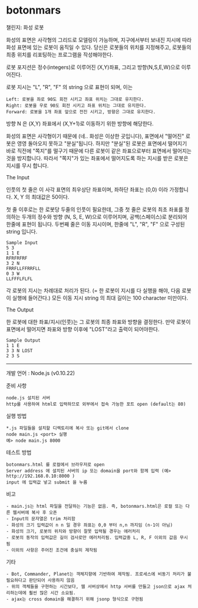 botonmars
=========
챌린지: 화성 로봇

화성의 표면은 사각형의 그리드로 모델링이 가능하며, 지구에서부터 보내진 지시에 따라 화성 표면에 있는 로봇이 움직일 수 있다. 당신은 로봇들의 위치를 지정해주고, 로봇들의 최종 위치를 리포팅하는 프로그램을 작성해야한다.

로봇 포지션은 정수(integers)로 이루어진 (X,Y)좌표, 그리고 방향(N,S,E,W)으로 이루어진다.

로봇 지시는 "L", "R", "F" 의 string 으로 표현이 되며, 이는

    Left: 로봇을 좌로 90도 회전 시키고 좌표 위치는 그대로 유지한다.
    Right: 로봇을 우로 90도 회전 시키고 좌표 위치는 그대로 유지한다.
    Forward: 로봇을 1개 좌표 앞으로 전진 시키고, 방향은 그대로 유지한다.


방향 N 은 (X,Y) 좌표에서 (X,Y+1)로 이동하기 위한 방향에 해당한다. 

화성의 표면은 사각형이기 때문에 (네.. 화성은 이상한 곳입니다), 표면에서 "떨어진" 로봇은 영영 돌아오지 못하고 "분실"됩니다. 하지만 "분실"된 로봇은 표면에서 떨어지기 바로 직전에 "쪽지"를 떨구기 때문에 다른 로봇이 같은 좌표으로부터 표면에서 떨어지는 것을 방지합니다. 따라서 "쪽지"가 있는 좌표에서 떨어지도록 하는 지시를 받은 로봇은 지시를 무시 합니다.


The Input

인풋의 첫 줄은 이 사각 표면의 최우상단 좌표이며, 좌하단 좌표는 (0,0) 이라 가정합니다. 
X, Y 의 최대값은 50이다.

첫 줄 이후로는 한 로봇당 두줄의 인풋이 필요한데,
그중 첫 줄은 로봇의 최초 좌표를 정의하는 두개의 정수와 방향 (N, S, E, W)으로 이루어지며, 공백(스페이스)로 분리되어 한줄에 표현이 됩니다.
두번째 줄은 이동 지시이며, 한줄에 "L", "R", "F" 으로 구성된 string 입니다.

    Sample Input
    5 3 
    1 1 E 
    RFRFRFRF 
    3 2 N 
    FRRFLLFFRRFLL 
    0 3 W 
    LLFFFLFLFL 


각 로봇의 지시는 차례대로 처리가 된다. (= 한 로봇이 지시를 다 실행을 해야, 다음 로봇이 실행에 들어간다.)
모든 이동 지시 string 의 최대 길이는 100 character 미만이다.


The Output

한 로봇에 대한 좌표/지시(인풋)는 그 로봇의 최종 좌표와 방향을 결정한다. 만약 로봇이 표면에서 떨어지면 좌표와 방향 이후에 "LOST"라고 출력이 되어야한다.

    Sample Output
    1 1 E
    3 3 N LOST
    2 3 S


---------------------------------------

개발 언어 : Node.js (v0.10.22)

준비 사항

    node.js 설치된 서버
    http를 사용하여 html로 입력하므로 외부에서 접속 가능한 포트 open (default는 80)


실행 방법

	*.js 파일들을 설치할 디렉토리에 복사 또는 git에서 clone
	node main.js <port> 실행
	예> node main.js 8000


테스트 방법

	botonmars.html 를 로컬에서 브라우저로 open
	Server address 에 설치된 서버의 ip 또는 domain을 port와 함께 입력 (예> http://192.168.0.10:8000 )
	input 에 입력값 넣고 submit 을 누름


비고

	- main.js는 html 파일을 전달하는 기능은 없음. 즉, botonmars.html은 로컬 또는 다른 웹서버에 복사 후 오픈
	- Input의 문자열은 trim 처리함
	- 화성의 크기 입력값이 n n 일 경우 좌표는 0,0 부터 n,n 까지임 (n-1이 아님)
	- 화성의 크기, 로봇의 위치와 방향이 잘못 입력될 경우는 에러처리
	- 로봇의 동작의 입력값은 길이 검사로만 에러처리됨. 입력값중 L, R, F 이외의 값음 무시됨
	- 이외의 사항은 주어진 조건에 충실히 제작됨


기타

	- Bot, Commander, Planet는 객체지향에 기반하여 제작됨. 프로세스에 비동기 처리가 불필요하다고 판단되어 사용하지 않음
	- 위의 객체들을 구현하는 시간보다, 웹 서버상에서 http 서버를 만들고 json으로 ajax 처리하는데에 훨씬 많은 시간 소요됨.
	- ajax는 cross domain을 해결하기 위해 jsonp 형식으로 구현됨

